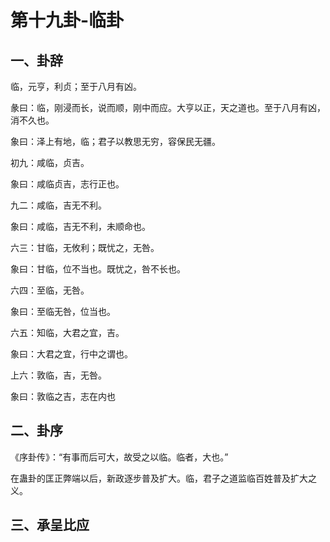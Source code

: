 # 第十九卦-临卦

## 一、卦辞

临，元亨，利贞；至于八月有凶。

彖曰：临，刚浸而长，说而顺，刚中而应。大亨以正，天之道也。至于八月有凶，消不久也。

象曰：泽上有地，临；君子以教思无穷，容保民无疆。

初九：咸临，贞吉。

象曰：咸临贞吉，志行正也。

九二：咸临，吉无不利。

象曰：咸临，吉无不利，未顺命也。

六三：甘临，无攸利；既忧之，无咎。

象曰：甘临，位不当也。既忧之，咎不长也。

六四：至临，无咎。

象曰：至临无咎，位当也。

六五：知临，大君之宜，吉。

象曰：大君之宜，行中之谓也。

上六：敦临，吉，无咎。

象曰：敦临之吉，志在内也

## 二、卦序

《序卦传》：“有事而后可大，故受之以临。临者，大也。”

在蛊卦的匡正弊端以后，新政逐步普及扩大。临，君子之道监临百姓普及扩大之义。

## 三、承呈比应

